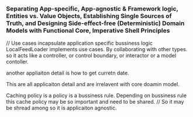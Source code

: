 
 ### Separating App-specific, App-agnostic & Framework logic, Entities vs. Value Objects, Establishing Single Sources of Truth, and Designing Side-effect-free (Deterministic) Domain Models with Functional Core, Imperative Shell Principles

// Use cases incapsulate application specific bussiness logic
LocalFeedLoader implements use cases.
By collaborating with other types.
so it acts like a controller, or control boundary, or interactor or a model contoller.

another appliaiton detail is how to get curretn date.

This are all applicaiton detail and are irrelavent with core doamin model.

Caching policy is a policy is a bussiness rule.
Depending on bussiness rule this cache policy may be so important and need to be shared.
// So it may be shread among so it is applicaiton agnostic.
